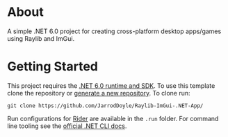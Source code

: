 # About

A simple .NET 6.0 project for creating cross-platform desktop apps/games using Raylib and ImGui.

# Getting Started

This project requires the [.NET 6.0 runtime and SDK](https://dotnet.microsoft.com/en-us/download/dotnet/6.0). To use this template clone the repository or [generate a new repository](https://github.com/JarrodDoyle/Raylib-ImGui-.NET-App/generate). To clone run:

```
git clone https://github.com/JarrodDoyle/Raylib-ImGui-.NET-App/
```

Run configurations for [Rider](https://www.jetbrains.com/rider/) are available in the `.run` folder. For command line tooling see the [official .NET CLI docs](https://docs.microsoft.com/en-us/dotnet/core/tools/).
